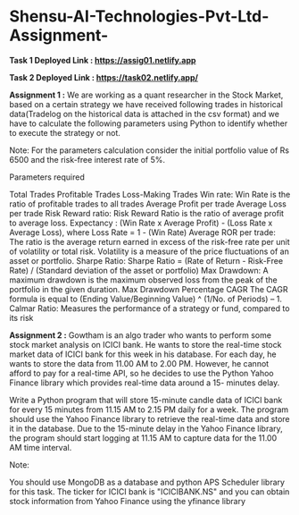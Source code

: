 # Shensu-AI-Technologies-Pvt-Ltd-Assignment-

__Task 1 Deployed Link : https://assig01.netlify.app__

__Task 2 Deployed Link : https://task02.netlify.app/__

__Assignment 1 :__
We are working as a quant researcher in the Stock Market, based on a certain strategy we have received following trades in historical data(Tradelog on the historical data is attached in the csv format) and we have to calculate the following parameters using Python to identify whether to execute the strategy or not.

Note: For the parameters calculation consider the initial portfolio value of Rs 6500 and the risk-free interest rate of 5%.

Parameters required

Total Trades
Profitable Trades
Loss-Making Trades
Win rate: Win Rate is the ratio of profitable trades to all trades
Average Profit per trade
Average Loss per trade
Risk Reward ratio: Risk Reward Ratio is the ratio of average profit to average loss.
Expectancy : (Win Rate x Average Profit) - (Loss Rate x Average Loss), where Loss Rate = 1 - (Win Rate)
Average ROR per trade: The ratio is the average return earned in excess of the risk-free rate per unit of volatility or total risk. Volatility is a measure of the price fluctuations of an asset or portfolio.
Sharpe Ratio: Sharpe Ratio = (Rate of Return - Risk-Free Rate) / (Standard deviation of the asset or portfolio)
Max Drawdown: A maximum drawdown is the maximum observed loss from the peak of the portfolio in the given duration.
Max Drawdown Percentage
CAGR The CAGR formula is equal to (Ending Value/Beginning Value) ^ (1/No. of Periods) – 1.
Calmar Ratio: Measures the performance of a strategy or fund, compared to its risk

__Assignment 2 :__
Gowtham is an algo trader who wants to perform some stock market analysis on ICICI bank. He wants to store the real-time stock market data of ICICI bank for this week in his database. For each day, he wants to store the data from 11.00 AM to 2.00 PM. However, he cannot afford to pay for a real-time API, so he decides to use the Python Yahoo Finance library which provides real-time data around a 15- minutes delay.

Write a Python program that will store 15-minute candle data of ICICI bank for every 15 minutes from 11.15 AM to 2.15 PM daily for a week. The program should use the Yahoo Finance library to retrieve the real-time data and store it in the database. Due to the 15-minute delay in the Yahoo Finance library, the program should start logging at 11.15 AM to capture data for the 11.00 AM time interval.

Note:

You should use MongoDB as a database and python APS Scheduler library for this task. The ticker for ICICI bank is "ICICIBANK.NS" and you can obtain stock information from Yahoo Finance using the yfinance library
